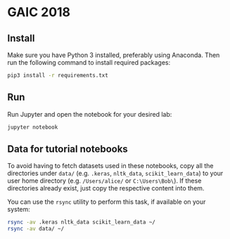 # GAIC 2018

## Install

Make sure you have Python 3 installed, preferably using Anaconda. Then run the following command to install required packages:

```bash
pip3 install -r requirements.txt
```

## Run

Run Jupyter and open the notebook for your desired lab:

```bash
jupyter notebook
```

## Data for tutorial notebooks

To avoid having to fetch datasets used in these notebooks, copy all the directories under `data/` (e.g. `.keras`, `nltk_data`, `scikit_learn_data`) to your user home directory (e.g. `/Users/alice/` or `C:\Users\Bob\`). If these directories already exist, just copy the respective content into them.

You can use the `rsync` utility to perform this task, if available on your system:

```bash
rsync -av .keras nltk_data scikit_learn_data ~/
rsync -av data/ ~/
```
